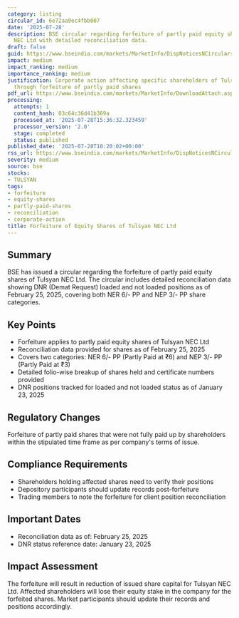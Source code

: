 ```yaml
---
category: listing
circular_id: 6e72aa9ec4fbb007
date: '2025-07-28'
description: BSE circular regarding forfeiture of partly paid equity shares of Tulsyan
  NEC Ltd with detailed reconciliation data.
draft: false
guid: https://www.bseindia.com/markets/MarketInfo/DispNoticesNCirculars.aspx?Noticeid={FDFC333E-4174-4A4D-B839-30D516E7216A}&noticeno=20250728-18&dt=07/28/2025&icount=18&totcount=66&flag=0
impact: medium
impact_ranking: medium
importance_ranking: medium
justification: Corporate action affecting specific shareholders of Tulsyan NEC Ltd
  through forfeiture of partly paid shares
pdf_url: https://www.bseindia.com/markets/MarketInfo/DownloadAttach.aspx?id=20250728-18&attachedId=44d2f3d6-8fce-43c0-a4f9-13cf314a0054
processing:
  attempts: 1
  content_hash: 03c64c36d41b369a
  processed_at: '2025-07-28T15:36:32.323459'
  processor_version: '2.0'
  stage: completed
  status: published
published_date: '2025-07-28T10:20:02+00:00'
rss_url: https://www.bseindia.com/markets/MarketInfo/DispNoticesNCirculars.aspx?Noticeid={FDFC333E-4174-4A4D-B839-30D516E7216A}&noticeno=20250728-18&dt=07/28/2025&icount=18&totcount=66&flag=0
severity: medium
source: bse
stocks:
- TULSYAN
tags:
- forfeiture
- equity-shares
- partly-paid-shares
- reconciliation
- corporate-action
title: Forfeiture of Equity Shares of Tulsyan NEC Ltd
---
```


## Summary

BSE has issued a circular regarding the forfeiture of partly paid equity shares of Tulsyan NEC Ltd. The circular includes detailed reconciliation data showing DNR (Demat Request) loaded and not loaded positions as of February 25, 2025, covering both NER 6/- PP and NEP 3/- PP share categories.

## Key Points

- Forfeiture applies to partly paid equity shares of Tulsyan NEC Ltd
- Reconciliation data provided for shares as of February 25, 2025
- Covers two categories: NER 6/- PP (Partly Paid at ₹6) and NEP 3/- PP (Partly Paid at ₹3)
- Detailed folio-wise breakup of shares held and certificate numbers provided
- DNR positions tracked for loaded and not loaded status as of January 23, 2025

## Regulatory Changes

Forfeiture of partly paid shares that were not fully paid up by shareholders within the stipulated time frame as per company's terms of issue.

## Compliance Requirements

- Shareholders holding affected shares need to verify their positions
- Depository participants should update records post-forfeiture
- Trading members to note the forfeiture for client position reconciliation

## Important Dates

- Reconciliation data as of: February 25, 2025
- DNR status reference date: January 23, 2025

## Impact Assessment

The forfeiture will result in reduction of issued share capital for Tulsyan NEC Ltd. Affected shareholders will lose their equity stake in the company for the forfeited shares. Market participants should update their records and positions accordingly.